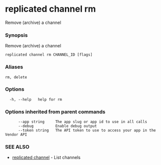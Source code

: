 # replicated channel rm

Remove (archive) a channel

### Synopsis

Remove (archive) a channel

```
replicated channel rm CHANNEL_ID [flags]
```

### Aliases

```
rm, delete
```

### Options

```
  -h, --help   help for rm
```

### Options inherited from parent commands

```
      --app string     The app slug or app id to use in all calls
      --debug          Enable debug output
      --token string   The API token to use to access your app in the Vendor API
```

### SEE ALSO

* [replicated channel](replicated-cli-channel)	 - List channels